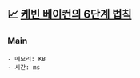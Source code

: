 ## 📈 [케빈 베이컨의 6단계 법칙](https://www.acmicpc.net/problem/1389)

### Main

```text
- 메모리: KB
- 시간: ms
```